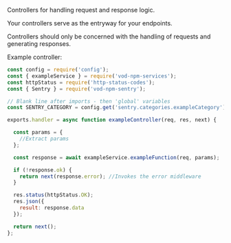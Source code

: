 
Controllers for handling request and response logic.

Your controllers serve as the entryway for your endpoints.

Controllers should only be concerned with the handling of requests and generating responses.

Example controller:
```javascript
const config = require('config');
const { exampleService } = require('vod-npm-services');
const httpStatus = require('http-status-codes');
const { Sentry } = require('vod-npm-sentry');

// Blank line after imports - then 'global' variables
const SENTRY_CATEGORY = config.get('sentry.categories.exampleCategory');

exports.handler = async function exampleController(req, res, next) {

  const params = {
    //Extract params
  };

  const response = await exampleService.exampleFunction(req, params);

  if (!response.ok) {
    return next(response.error); //Invokes the error middleware
  }

  res.status(httpStatus.OK);
  res.json({
    result: response.data
  });

  return next();
};
```
